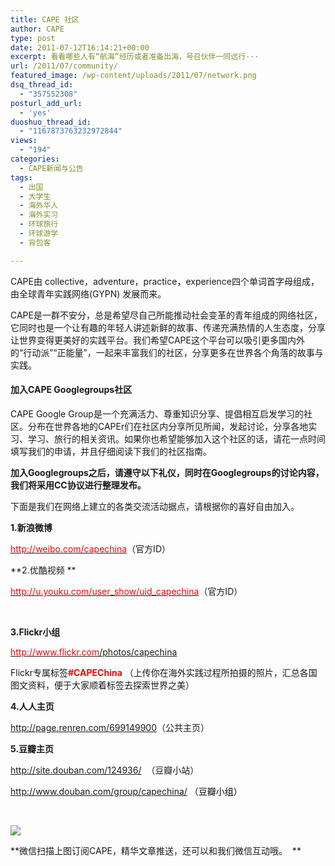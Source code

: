 ```yaml
---
title: CAPE 社区
author: CAPE
type: post
date: 2011-07-12T16:14:21+00:00
excerpt: 看看哪些人有“航海”经历或者准备出海，号召伙伴一同远行···
url: /2011/07/community/
featured_image: /wp-content/uploads/2011/07/network.png
dsq_thread_id:
  - "357552308"
posturl_add_url:
  - 'yes'
duoshuo_thread_id:
  - "1167873763232972844"
views:
  - "194"
categories:
  - CAPE新闻与公告
tags:
  - 出国
  - 大学生
  - 海外华人
  - 海外实习
  - 环球旅行
  - 环球游学
  - 背包客

---
```

CAPE由 collective，adventure，practice，experience四个单词首字母组成，由全球青年实践网络(GYPN) 发展而来。

CAPE是一群不安分，总是希望尽自己所能推动社会变革的青年组成的网络社区，它同时也是一个让有趣的年轻人讲述新鲜的故事、传递充满热情的人生态度，分享让世界变得更美好的实践平台。我们希望CAPE这个平台可以吸引更多国内外的“行动派”“正能量”，一起来丰富我们的社区，分享更多在世界各个角落的故事与实践。

<h4 align="left">
  <strong>加入CAPE Googlegroups社区</strong>
</h4>

CAPE Google Group是一个充满活力、尊重知识分享、提倡相互启发学习的社区。分布在世界各地的CAPEr们在社区内分享所见所闻，发起讨论，分享各地实习、学习、旅行的相关资讯。如果你也希望能够加入这个社区的话，请花一点时间填写我们的申请，并且仔细阅读下我们的社区指南。

****加入Googlegroups之后，请遵守以下礼仪，同时在Googlegroups的讨论内容，我们将采用CC协议进行整理发布。****

下面是我们在网络上建立的各类交流活动据点，请根据你的喜好自由加入。

**1.新浪微博**

[<span style="color: #ff0000;"><span style="color: #ff0000;">http://weibo.com/capechina</span></span>][1]（官方ID）

**2.优酷视频 **

[<span style="color: #ff0000;">http://u.youku.com/user_show/uid_capechina</span>][2]（官方ID）

&nbsp;

**3.Flickr小组**

[<span style="color: #ff0000;">http://www.flickr.com</span>/photos/capechina][3]

Flickr专属标签<span style="color: #ff0000;"><strong>#CAPEChina</strong></span> （上传你在海外实践过程所拍摄的照片，汇总各国图文资料，便于大家顺着标签去探索世界之美）

**4.人人主页**

<span style="color: #ff0000;"><a href="http://page.renren.com/699149900"><span style="color: #ff0000;">http://page.renren.com/699149900</span></a></span>（公共主页）

**5.豆瓣主页**

<span style="color: #ff0000;"><a href="http://site.douban.com/124936/"><span style="color: #ff0000;">http://site.douban.com/124936/</span></a></span>  （豆瓣小站）

<span style="color: #ff0000;"><a href="http://www.douban.com/group/capechina/"><span style="color: #ff0000;">http://www.douban.com/group/capechina/ </span></a><span style="color: #000000;">（豆瓣小组）</span></span>

<span style="color: #ff0000;"><a href="http://www.douban.com/group/capechina/"><span style="color: #ff0000;"><br /> </span></a></span>

**![][4]**

**微信扫描上图订阅CAPE，精华文章推送，还可以和我们微信互动哦。  **

 [1]: http://weibo.com/capechina
 [2]: http://u.youku.com/user_show/uid_全球青年实践网络
 [3]: http://www.flickr.com/photos/capechina
 [4]: http://www.hicape.com/wp-content/uploads/2012/08/getqrcode-e1345389786143.jpg

